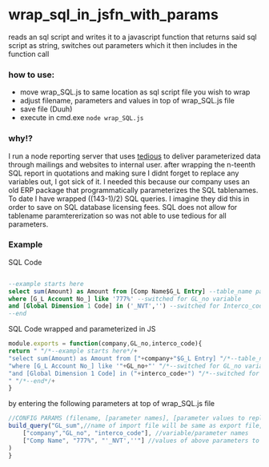 # wrap_sql_in_jsfn_with_params
reads an sql script and writes it to a javascript function that returns said sql script as string, switches out parameters which it then includes in the function call

### how to use:
* move wrap_SQL.js to same location as sql script file you wish to wrap
* adjust filename, parameters and values in top of wrap_SQL.js file 
* save file (Duuh)
* execute in cmd.exe `node wrap_SQL.js`

### why!?
I run a node reporting server that uses [tedious](https://www.npmjs.com/package/tedious) to deliver parameterized data through mailings and websites to internal user.
after wrapping the n-teenth SQL report in quotations and making sure I didnt forget to replace any variables out, I got sick of it. 
I needed this because our company uses an old ERP package that programmatically parameterizes the SQL tablenames. To date I have wrapped ((143-1)/2) SQL queries. I imagine they did this in order to save on SQL database licensing fees. SQL does not allow for tablename paramtererization so was not able to use tedious for all parameters.

### Example
SQL Code
```sql

--example starts here
select sum(Amount) as Amount from [Comp Name$G_L Entry] --table_name param company
where [G_L Account No_] like '777%' --switched for GL_no variable
and [Global Dimension 1 Code] in ('_NVT','') --switched for Interco_code variable
--end
```
SQL Code wrapped and parameterized in JS
```javascript
module.exports = function(company,GL_no,interco_code){
return " "/*--example starts here*/+
"select sum(Amount) as Amount from ["+company+"$G_L Entry] "/*--table_name param company*/+
"where [G_L Account No_] like '"+GL_no+"' "/*--switched for GL_no variable*/+
"and [Global Dimension 1 Code] in ("+interco_code+") "/*--switched for Interco_code variable*/+
" "/*--end*/+
}
```
by entering the following parameters at top of wrap_SQL.js file
```javascript
//CONFIG PARAMS (filename, [parameter names], [parameter values to replace])
build_query("GL_sum",//name of import file will be same as export file, extension will be .js
    ["company","GL_no", "interco_code"], //variable/parameter names
    ["Comp Name", "777%", "'_NVT',''"] //values of above parameters to replace 
)
}
```



